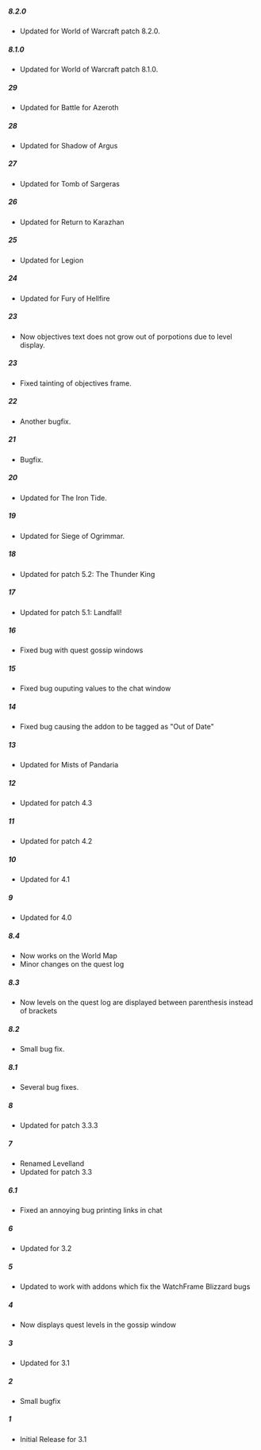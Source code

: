 ##### 8.2.0
* Updated for World of Warcraft patch 8.2.0.

##### 8.1.0
* Updated for World of Warcraft patch 8.1.0.

##### 29
* Updated for Battle for Azeroth

##### 28
* Updated for Shadow of Argus

##### 27
* Updated for Tomb of Sargeras

##### 26
* Updated for Return to Karazhan

##### 25
* Updated for Legion

##### 24
* Updated for Fury of Hellfire

##### 23
* Now objectives text does not grow out of porpotions due to level display.

##### 23
* Fixed tainting of objectives frame.

##### 22
* Another bugfix.

##### 21
* Bugfix.

##### 20
* Updated for The Iron Tide.

##### 19
* Updated for Siege of Ogrimmar.

##### 18
* Updated for patch 5.2: The Thunder King

##### 17
* Updated for patch 5.1: Landfall!

##### 16
* Fixed bug with quest gossip windows

##### 15
* Fixed bug ouputing values to the chat window

##### 14
* Fixed bug causing the addon to be tagged as "Out of Date"

##### 13
* Updated for Mists of Pandaria

##### 12
* Updated for patch 4.3

##### 11
* Updated for patch 4.2

##### 10
* Updated for 4.1

#####  9
* Updated for 4.0

#####  8.4
* Now works on the World Map
* Minor changes on the quest log

#####  8.3
* Now levels on the quest log are displayed between parenthesis instead of brackets

#####  8.2
* Small bug fix.

#####  8.1
* Several bug fixes.

#####  8
* Updated for patch 3.3.3

#####  7
* Renamed Levelland
* Updated for patch 3.3

#####  6.1
* Fixed an annoying bug printing links in chat

##### 6
* Updated for 3.2

#####  5
* Updated to work with addons which fix the WatchFrame Blizzard bugs

#####  4
* Now displays quest levels in the gossip window

#####  3
* Updated for 3.1

#####  2
* Small bugfix

#####  1
* Initial Release for 3.1
